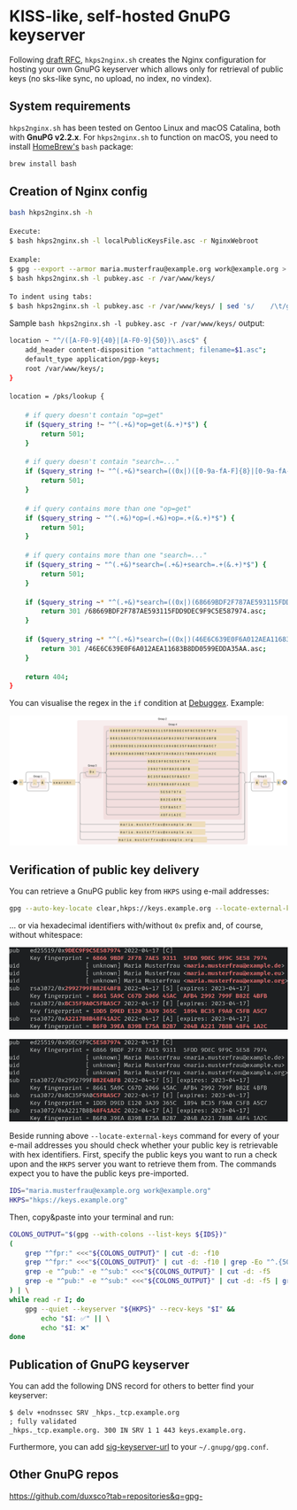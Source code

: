 # KISS-like, self-hosted GnuPG keyserver

Following [draft RFC](https://datatracker.ietf.org/doc/html/draft-shaw-openpgp-hkp-00), `hkps2nginx.sh` creates the Nginx configuration for hosting your own GnuPG keyserver which allows only for retrieval of public keys (no sks-like sync, no upload, no index, no vindex).

## System requirements

`hkps2nginx.sh` has been tested on Gentoo Linux and macOS Catalina, both with **GnuPG v2.2.x**. For `hkps2nginx.sh` to function on macOS, you need to install [HomeBrew's](https://brew.sh/) `bash` package:

```bash
brew install bash
```

## Creation of Nginx config

```bash
bash hkps2nginx.sh -h

Execute:
$ bash hkps2nginx.sh -l localPublicKeysFile.asc -r NginxWebroot

Example:
$ gpg --export --armor maria.musterfrau@example.org work@example.org > pubkey.asc
$ bash hkps2nginx.sh -l pubkey.asc -r /var/www/keys/

To indent using tabs:
$ bash hkps2nginx.sh -l pubkey.asc -r /var/www/keys/ | sed 's/    /\t/g' | sed 's/^\([^$]\)/\t\t\1/'
```

Sample `bash hkps2nginx.sh -l pubkey.asc -r /var/www/keys/` output:

```bash
location ~ "^/([A-F0-9]{40}|[A-F0-9]{50})\.asc$" {
    add_header content-disposition "attachment; filename=$1.asc";
    default_type application/pgp-keys;
    root /var/www/keys/;
}

location = /pks/lookup {

    # if query doesn't contain "op=get"
    if ($query_string !~ "^(.+&)*op=get(&.+)*$") {
        return 501;
    }

    # if query doesn't contain "search=..."
    if ($query_string !~ "^(.+&)*search=((0x|)([0-9a-fA-F]{8}|[0-9a-fA-F]{16}|[0-9a-fA-F]{40}|[0-9a-fA-F]{50})|.+@.+)(&.+)*$") {
        return 501;
    }

    # if query contains more than one "op=get"
    if ($query_string ~ "^(.+&)*op=(.+&)+op=.+(&.+)*$") {
        return 501;
    }

    # if query contains more than one "search=..."
    if ($query_string ~ "^(.+&)*search=(.+&)+search=.+(&.+)*$") {
        return 501;
    }

    if ($query_string ~* "^(.+&)*search=((0x|)(68669BDF2F787AE593115FDD9DEC9F9C5E587974|86615A9CC67D206645ACAFB42992799FB82E4BFB|1DD5D9EDE1203A39365C1894BC35F9A0C5FBA5C7|B6F039EA839BE75AB2B7204BA2217B8B48F41A2C|9DEC9F9C5E587974|2992799FB82E4BFB|BC35F9A0C5FBA5C7|A2217B8B48F41A2C|5E587974|B82E4BFB|C5FBA5C7|48F41A2C)|maria.musterfrau@example.de|maria.musterfrau@example.eu|maria.musterfrau@example.org)(&.+)*$") {
        return 301 /68669BDF2F787AE593115FDD9DEC9F9C5E587974.asc;
    }

    if ($query_string ~* "^(.+&)*search=((0x|)(46E6C639E0F6A012AEA11683B8DD0599EDDA35AA|E86700A4C56A138EC54929D6D02E34BE663E6091|3AAF5CDAC88DAFFFF2A069A74D189EE4A6DE96F3|506CD61215D8CCBF7F458A44204443AA16CD9EF4|B8DD0599EDDA35AA|D02E34BE663E6091|4D189EE4A6DE96F3|204443AA16CD9EF4|EDDA35AA|663E6091|A6DE96F3|16CD9EF4)|max.mustermann@example.org)(&.+)*$") {
        return 301 /46E6C639E0F6A012AEA11683B8DD0599EDDA35AA.asc;
    }

    return 404;
}
```

You can visualise the regex in the `if` condition at [Debuggex](https://www.debuggex.com/). Example:

![Debuggex](assets/debuggex.png)

## Verification of public key delivery

You can retrieve a GnuPG public key from `HKPS` using e-mail addresses:

```bash
gpg --auto-key-locate clear,hkps://keys.example.org --locate-external-keys maria.musterfrau@example.org work@example.org
```

... or via hexadecimal identifiers with/without `0x` prefix and, of course, without whitespace:

![Debuggex](assets/key_ids_00.png)

![Debuggex](assets/key_ids_01.png)

Beside running above `--locate-external-keys` command for every of your e-mail addresses you should check whether your public key is retrievable with hex identifiers. First, specify the public keys you want to run a check upon and the `HKPS` server you want to retrieve them from. The commands expect you to have the public keys pre-imported.

```bash
IDS="maria.musterfrau@example.org work@example.org"
HKPS="hkps://keys.example.org"
```

Then, copy&paste into your terminal and run:

```bash
COLONS_OUTPUT="$(gpg --with-colons --list-keys ${IDS})"
(
    grep "^fpr:" <<<"${COLONS_OUTPUT}" | cut -d: -f10
    grep "^fpr:" <<<"${COLONS_OUTPUT}" | cut -d: -f10 | grep -Eo "^.{50}"
    grep -e "^pub:" -e "^sub:" <<<"${COLONS_OUTPUT}" | cut -d: -f5
    grep -e "^pub:" -e "^sub:" <<<"${COLONS_OUTPUT}" | cut -d: -f5 | grep -Eo ".{8}$"
) | \
while read -r I; do
    gpg --quiet --keyserver "${HKPS}" --recv-keys "$I" &&
        echo "$I: ✅" || \
        echo "$I: ❌"
done
```

## Publication of GnuPG keyserver

You can add the following DNS record for others to better find your keyserver:

```
$ delv +nodnssec SRV _hkps._tcp.example.org
; fully validated
_hkps._tcp.example.org. 300 IN SRV 1 1 443 keys.example.org.
```

Furthermore, you can add [sig-keyserver-url](https://github.com/duxsco/gpg-config-and-scripts/search?q=sig-keyserver-url) to your `~/.gnupg/gpg.conf`.

## Other GnuPG repos

https://github.com/duxsco?tab=repositories&q=gpg-
